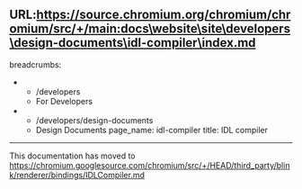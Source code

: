 URL:https://source.chromium.org/chromium/chromium/src/+/main:docs\website\site\developers\design-documents\idl-compiler\index.md
---
breadcrumbs:
- - /developers
  - For Developers
- - /developers/design-documents
  - Design Documents
page_name: idl-compiler
title: IDL compiler
---

This documentation has moved to
<https://chromium.googlesource.com/chromium/src/+/HEAD/third_party/blink/renderer/bindings/IDLCompiler.md>
